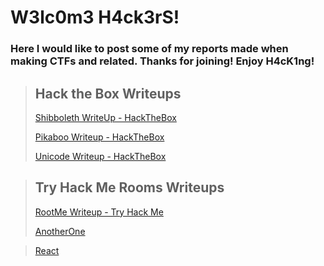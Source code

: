 #           W3lc0m3 H4ck3rS!
### Here I would like to post some of my reports made when making CTFs and related. Thanks for joining! Enjoy H4cK1ng!

> ## Hack the Box Writeups
>
> [Shibboleth WriteUp - HackTheBox](/HackTheBox/Shibboleth.md)
> 
> [Pikaboo Writeup - HackTheBox](/HackTheBox/Pikaboo.md)
>
> [Unicode Writeup - HackTheBox](/HackTheBox/Unicode.md)

> ## Try Hack Me Rooms Writeups
> 
> [RootMe Writeup - Try Hack Me](/RootMe.md)
> 
> [AnotherOne](/Algo.md)
> 

> [React](/React.js)
